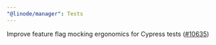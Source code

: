 ```yaml
---
"@linode/manager": Tests
---
```


Improve feature flag mocking ergonomics for Cypress tests ([#10635](https://github.com/linode/manager/pull/10635))
